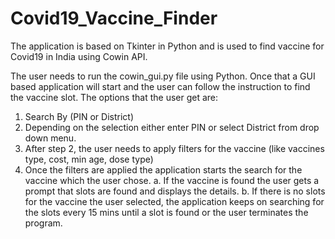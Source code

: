 # Covid19_Vaccine_Finder
The application is based on Tkinter in Python and is used to find vaccine for Covid19 in India using Cowin API.

The user needs to run the cowin_gui.py file using Python.
Once that a GUI based application will start and the user can follow the instruction to find the vaccine slot.
The options that the user get are: 
  1. Search By (PIN or District)
  2. Depending on the selection either enter PIN or select District from drop down menu.
  3. After step 2, the user needs to apply filters for the vaccine (like vaccines type, cost, min age, dose type)
  4. Once the filters are applied the application starts the search for the vaccine which the user chose.
      a. If the vaccine is found the user gets a prompt that slots are found and displays the details.
      b. If there is no slots for the vaccine the user selected, the application keeps on searching for the slots every 15 mins until a slot is found or the user terminates the program.
